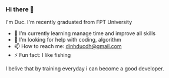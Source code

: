 ### Hi there 👋

I'm Duc. I'm recently graduated from FPT University 

  - 🌱 I’m currently learning manage time and improve all skills
  - 🤔 I’m looking for help with coding, algorithm
  - 📫 How to reach me: dinhducdh@gmail.com
  - ⚡ Fun fact: I like fishing 

I belive that by training everyday i can become a good developer. 
<!--
**mcr0403/mcr0403** is a ✨ _special_ ✨ repository because its `README.md` (this file) appears on your GitHub profile.

Here are some ideas to get you started:

- 🔭 I’m currently working on ...
- 🌱 I’m currently learning ...
- 👯 I’m looking to collaborate on ...
- 🤔 I’m looking for help with ...
- 💬 Ask me about ...
- 📫 How to reach me: ...
- 😄 Pronouns: ...
- ⚡ Fun fact: ...
-->
